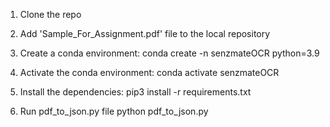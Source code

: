 1. Clone the repo

2. Add 'Sample_For_Assignment.pdf' file to the local repository

3. Create a conda environment: 
conda create -n senzmateOCR python=3.9

4. Activate the conda environment:
conda activate senzmateOCR

5. Install the dependencies:
pip3 install -r requirements.txt

6. Run pdf_to_json.py file
python pdf_to_json.py
